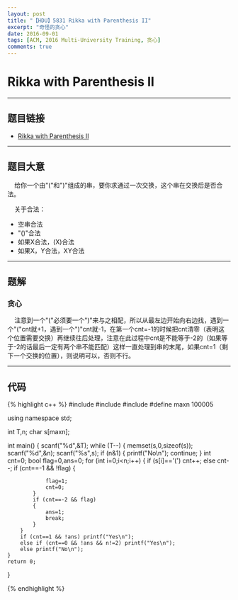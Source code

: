 ```yaml
---
layout: post
title: "【HDU】5831 Rikka with Parenthesis II"
excerpt: "奇怪的贪心"
date: 2016-09-01
tags: [ACM, 2016 Multi-University Training, 贪心]
comments: true
---
```


# Rikka with Parenthesis II


----------

## 题目链接

- [Rikka with Parenthesis II](http://acm.split.hdu.edu.cn/showproblem.php?pid=5831)


----------

## 题目大意

&#160;&#160;&#160;&#160;给你一个由"("和")"组成的串，要你求通过一次交换，这个串在交换后是否合法。

&#160;&#160;&#160;&#160;关于合法：

- 空串合法
- "()"合法
- 如果X合法，(X)合法
- 如果X，Y合法，XY合法


----------

## 题解

### 贪心

&#160;&#160;&#160;&#160;注意到一个"("必须要一个")"来与之相配，所以从最左边开始向右边找，遇到一个"("cnt就+1，遇到一个")"cnt就-1，在第一个cnt=-1的时候把cnt清零（表明这个位置需要交换）再继续往后处理，注意在此过程中cnt是不能等于-2的（如果等于-2的话最后一定有两个串不能匹配）这样一直处理到串的末尾，如果cnt=1（剩下一个交换的位置），则说明可以，否则不行。


----------

## 代码

{% highlight c++ %}
#include <iostream>
#include <cstring>
#include <cstdio>
#define maxn 100005

using namespace std;

int T,n;
char s[maxn];

int main()
{
    scanf("%d",&T);
    while (T--)
    {
        memset(s,0,sizeof(s));
        scanf("%d",&n);
        scanf("%s",s);
        if (n&1)
        {
            printf("No\n");
            continue;
        }
        int cnt=0;
        bool flag=0,ans=0;
        for (int i=0;i<n;i++)
        {
            if (s[i]=='(') cnt++;
            else cnt--;
            if (cnt==-1 && !flag)
            {

                flag=1;
                cnt=0;
            }
            if (cnt==-2 && flag)
            {
                ans=1;
                break;
            }
        }
        if (cnt==1 && !ans) printf("Yes\n");
        else if (cnt==0 && !ans && n!=2) printf("Yes\n");
        else printf("No\n");
    }
    return 0;
}

{% endhighlight %}
